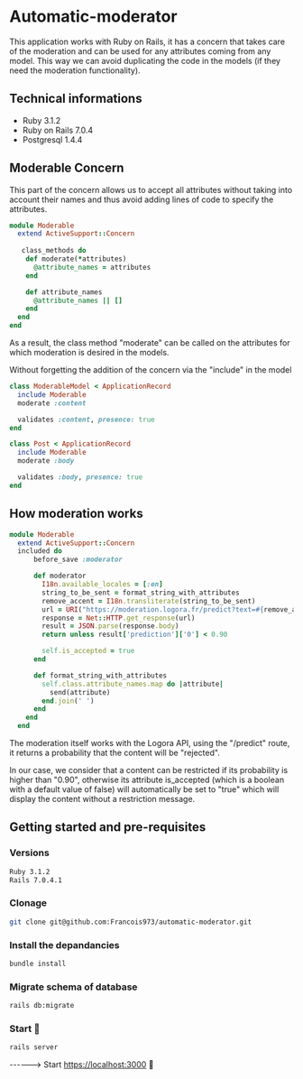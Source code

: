 # Automatic-moderator

This application works with Ruby on Rails, it has a concern that takes care of the moderation and can be used for any attributes coming from any model. This way we can avoid duplicating the code in the models (if they need the moderation functionality).

## Technical informations

- Ruby 3.1.2
- Ruby on Rails 7.0.4 
- Postgresql 1.4.4

## Moderable Concern

This part of the concern allows us to accept all attributes without taking into account their names and thus avoid adding lines of code to specify the attributes.

```ruby
module Moderable
  extend ActiveSupport::Concern
  
   class_methods do
    def moderate(*attributes)
      @attribute_names = attributes
    end

    def attribute_names
      @attribute_names || []
    end
  end
end
```

As a result, the class method "moderate" can be called on the attributes for which moderation is desired in the models.

Without forgetting the addition of the concern via the "include" in the model

```ruby
class ModerableModel < ApplicationRecord
  include Moderable
  moderate :content

  validates :content, presence: true
end

class Post < ApplicationRecord
  include Moderable
  moderate :body

  validates :body, presence: true
end
```


## How moderation works

```ruby
module Moderable
  extend ActiveSupport::Concern
  included do
      before_save :moderator

      def moderator
        I18n.available_locales = [:en]
        string_to_be_sent = format_string_with_attributes
        remove_accent = I18n.transliterate(string_to_be_sent)
        url = URI("https://moderation.logora.fr/predict?text=#{remove_accent}")
        response = Net::HTTP.get_response(url)
        result = JSON.parse(response.body)
        return unless result['prediction']['0'] < 0.90

        self.is_accepted = true
      end

      def format_string_with_attributes
        self.class.attribute_names.map do |attribute|
          send(attribute)
        end.join(' ')
      end
    end
  end
```

The moderation itself works with the Logora API, using the "/predict" route, it returns a probability that the content will be "rejected". 

In our case, we consider that a content can be restricted if its probability is higher than "0.90", otherwise its attribute is_accepted (which is a boolean with a default value of false) will automatically be set to "true" which will display the content without a restriction message.

## Getting started and pre-requisites

### Versions

```sh
Ruby 3.1.2
Rails 7.0.4.1
```
### Clonage

```sh
git clone git@github.com:Francois973/automatic-moderator.git
```

### Install the depandancies

```sh
bundle install
```

### Migrate schema of database

```sh
rails db:migrate
```

### Start 🚀

```sh
rails server
```
------> Start [https://localhost:3000](https://localhost:3000) 💎
